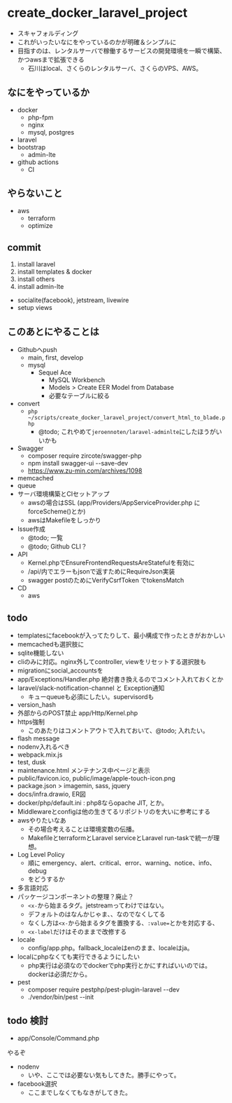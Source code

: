create_docker_laravel_project
=============================

* スキャフォルディング
* これがいったいなにをやっているのかが明確＆シンプルに
* 目指すのは、レンタルサーバで稼働するサービスの開発環境を一瞬で構築、かつawsまで拡張できる
  * 石川はlocal、さくらのレンタルサーバ、さくらのVPS、AWS。

## なにをやっているか

* docker
  * php-fpm
  * nginx
  * mysql, postgres
* laravel
* bootstrap
  * admin-lte
* github actions
  * CI

## やらないこと

* aws
  * terraform
  * optimize

## commit

1. install laravel
2. install templates & docker
3. install others
4. install admin-lte
  * socialite(facebook), jetstream, livewire
  * setup views

## このあとにやることは

* Githubへpush
  * main, first, develop
  * mysql
    * Sequel Ace
      * MySQL Workbench
      * Models > Create EER Model from Database
      * 必要なテーブルに絞る
* convert
  * `php ~/scripts/create_docker_laravel_project/convert_html_to_blade.php`
    * @todo; これやめて`jeroennoten/laravel-adminlte`にしたほうがいいかも
* Swagger
  * composer require zircote/swagger-php
  * npm install swagger-ui --save-dev
  * https://www.zu-min.com/archives/1098
* memcached
* queue
* サーバ環境構築とCIセットアップ
  * awsの場合はSSL (app/Providers/AppServiceProvider.php に forceScheme()とか)
  * awsはMakefileをしっかり
* Issue作成
  * @todo; 一覧
  * @todo; Github CLI？
* API
  * Kernel.phpでEnsureFrontendRequestsAreStatefulを有効に
  * /api/内でエラーもjsonで返すためにRequireJson実装
  * swagger postのためにVerifyCsrfToken でtokensMatch
* CD
  * aws

## todo

* templatesにfacebookが入ってたりして、最小構成で作ったときがおかしい
* memcachedも選択肢に
* sqlite機能しない
* cliのみに対応。nginx外してcontroller, viewをリセットする選択肢も
* migrationにsocial_accountsを
* app/Exceptions/Handler.php 絶対書き換えるのでコメント入れておくとか
* laravel/slack-notification-channel と Exception通知
  * キューqueueも必須にしたい。supervisordも
* version_hash
* 外部からのPOST禁止 app/Http/Kernel.php
* https強制
  * このあたりはコメントアウトで入れておいて、@todo; 入れたい。
* flash message
* nodenv入れるべき
* webpack.mix.js
* test, dusk
* maintenance.html メンテナンス中ページと表示
* public/favicon.ico, public/image/apple-touch-icon.png
* package.json > imagemin, sass, jquery
* docs/infra.drawio, ER図
* docker/php/default.ini : php8ならopache JIT, とか。
* Middlewareとconfigは他の生きてるリポジトリのを大いに参考にする
* awsやりたいなあ
  * その場合考えることは環境変数の伝播。
  * MakefileとterraformとLaravel serviceとLaravel run-taskで統一が理想。
* Log Level Policy
  * 順に emergency、alert、critical、error、warning、notice、info、debug
  * をどうするか
* 多言語対応
* パッケージコンポーネントの整理？廃止？
  * `<x-`から始まるタグ。jetstreamってわけではない。
  * デフォルトのはなんかじゃま、、なのでなくしてる
  * なくし方は`<x-`から始まるタグを置換する、`:value=`とかを対応する、
  * `<x-label`だけはそのままで改修する
* locale
  * config/app.php。fallback_localeはenのまま、localeはja。
* localにphpなくても実行できるようにしたい
  * php実行は必須なのでdockerでphp実行とかにすればいいのでは。dockerは必須だから。
* pest
  * composer require pestphp/pest-plugin-laravel --dev
  * ./vendor/bin/pest --init

## todo 検討

* app/Console/Command.php


やるぞ

* nodenv
  * いや、ここでは必要ない気もしてきた。勝手にやって。
* facebook選択
  * ここまでしなくてもなきがしてきた。
